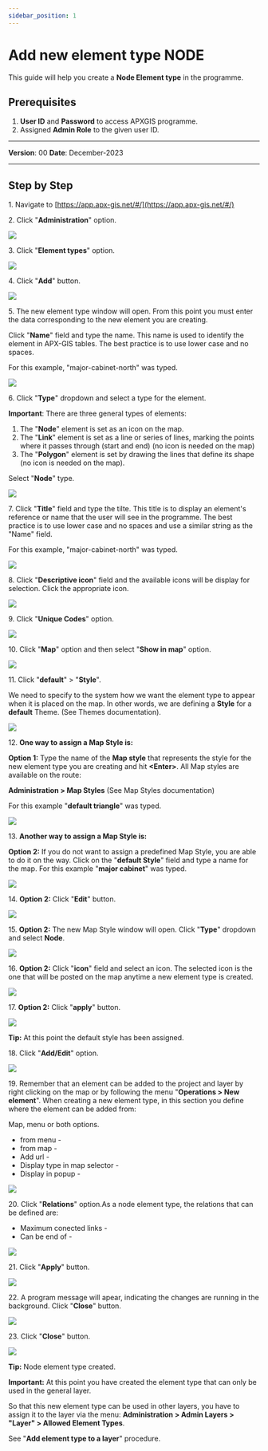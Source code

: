 ```yaml
---
sidebar_position: 1
---
```


# Add new element type NODE

This guide will help you create a **Node Element type** in the programme.

## **Prerequisites**
1.	**User ID** and **Password** to access APXGIS programme.
2.	Assigned **Admin Role** to the given user ID.


------------

**Version**: 00
**Date**: December-2023

------------
## **Step by Step**


1\. Navigate to [https://app.apx-gis.net/#/](https://app.apx-gis.net/#/)


2\. Click "**Administration**" option.

![](static/img/downloads/01-create-element-type-node_1.jpeg)


3\. Click "**Element types**" option.

![](static/img/downloads/01-create-element-type-node_2.jpeg)


4\. Click "**Add**" button.

![](static/img/downloads/01-create-element-type-node_3.jpeg)


5\. The new element type window will open. From this point you must enter the data corresponding to the new element you are creating.

Click "**Name**" field and type the name. This name is used to identify the element in APX-GIS tables. The best practice is to use lower case and no spaces.

For this example, "major-cabinet-north" was typed.

![](static/img/downloads/01-create-element-type-node_4.jpeg)


6\. Click "**Type**" dropdown and select a type for the element.

**Important**: There are three general types of elements:

1. The "**Node**" element is set as an icon on the map.
2. The "**Link**" element is set as a line or series of lines, marking the points where it passes through (start and end) (no icon is needed on the map)
3. The "**Polygon**" element is set by drawing the lines that define its shape (no icon is needed on the map).

Select "**Node**" type.

![](static/img/downloads/01-create-element-type-node_5.jpeg)


7\. Click "**Title**" field and type the tilte. This title is to display an element's reference or name that the user will see in the programme. The best practice is to use lower case and no spaces and use a similar string as the "Name" field.

 For this example, "major-cabinet-north" was typed.

![](static/img/downloads/01-create-element-type-node_6.jpeg)


8\. Click "**Descriptive icon**" field and the available icons will be display for selection. Click the appropriate icon.

![](static/img/downloads/01-create-element-type-node_7.jpeg)


9\. Click "**Unique Codes**" option.

![](static/img/downloads/01-create-element-type-node_8.jpeg)


10\. Click "**Map**" option and then select "**Show in map**" option.

![](static/img/downloads/01-create-element-type-node_9.jpeg)


11\. Click "**default**" &gt; "**Style**".

We need to specify to the system how we want the element type to appear when it is placed on the map. In other words, we are defining a **Style** for a **default** Theme. (See Themes documentation).

![](static/img/downloads/01-create-element-type-node_10.jpeg)


12\. **One way to assign a Map Style is:**

**Option 1:** Type the name of the **Map style** that represents the style for the new element type you are creating and hit **&lt;Enter&gt;**. All Map styles are available on the route:

**Administration &gt; Map Styles** (See Map Styles documentation)

For this example "**default triangle**" was typed.

![](static/img/downloads/01-create-element-type-node_11.jpeg)


13\. **Another way to assign a Map Style is:**

**Option 2:** If you do not want to assign a predefined Map Style, you are able to do it on the way. Click on the "**default Style**" field and type a name for the map. For this example "**major cabinet**" was typed.

![](static/img/downloads/01-create-element-type-node_12.jpeg)


14\. **Option 2:** Click "**Edit**" button.

![](static/img/downloads/01-create-element-type-node_13.jpeg)


15\. **Option 2:** The new Map Style window will open. Click "**Type**" dropdown and select **Node**.

![](static/img/downloads/01-create-element-type-node_14.jpeg)


16\. **Option 2:** Click "**icon**" field and select an icon. The selected icon is the one that will be posted on the map anytime a new element type is created.

![](static/img/downloads/01-create-element-type-node_15.jpeg)


17\. **Option 2:** Click "**apply**" button.

![](static/img/downloads/01-create-element-type-node_16.jpeg)


**Tip:** At this point the default style has been assigned.


18\. Click "**Add/Edit**" option.

![](static/img/downloads/01-create-element-type-node_17.jpeg)


19\. Remember that an element can be added to the project and layer by right clicking on the map or by following the menu "**Operations &gt; New element**". When creating a new element type, in this section you define where the element can be added from:

Map, menu or both options.

- from menu -
- from map -
- Add url -
- Display type in map selector -
- Display in popup -

![](static/img/downloads/01-create-element-type-node_18.jpeg)


20\. Click "**Relations**" option.As a node element type, the relations that can be defined are:

- Maximum conected links -
- Can be end of -

![](static/img/downloads/01-create-element-type-node_19.jpeg)


21\. Click "**Apply**" button.

![](static/img/downloads/01-create-element-type-node_20.jpeg)


22\. A program message will apear, indicating the changes are running in the background. Click "**Close**" button.

![](static/img/downloads/01-create-element-type-node_21.jpeg)


23\. Click "**Close**" button.

![](static/img/downloads/01-create-element-type-node_22.jpeg)


**Tip:** Node element type created.


**Important:** At this point you have created the element type that can only be used in the general layer. 


So that this new element type can be used in other layers, you have to assign it to the layer via the menu: **Administration > Admin Layers > "Layer" > Allowed Element Types**.


See "**Add element type to a layer**" procedure.
